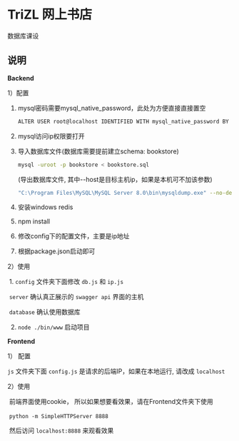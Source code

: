 # TriZL 网上书店
数据库课设

## 说明

**Backend**

1）配置

1. mysql密码需要mysql_native_password，此处为方便直接直接置空
   ```bash
   ALTER USER root@localhost IDENTIFIED WITH mysql_native_password BY ''
   ```
   
2. mysql访问ip权限要打开

3. 导入数据库文件(数据库需要提前建立schema: bookstore)
   ```bash
   mysql -uroot -p bookstore < bookstore.sql
   ```
   (导出数据库文件, 其中--host是目标主机ip，如果是本机可不加该参数)
   ```bash
   "C:\Program Files\MySQL\MySQL Server 8.0\bin\mysqldump.exe" --no-defaults -uroot -p --host=10.243.56.142 bookstore > bookstore.sql
   ```

4. 安装windows redis

5. npm install

6. 修改config下的配置文件，主要是ip地址

7. 根据package.json启动即可

2）使用

​	1.  `config`  文件夹下面修改  `db.js`  和  `ip.js`  

​		 `server`  确认真正展示的   `swagger api`   界面的主机

​		  `database`  确认使用数据库

 
   2.  `node ./bin/www`   启动项目

**Frontend**

1） 配置

   `js`   文件夹下面   `config.js`   是请求的后端IP，如果在本地运行, 请改成   `localhost`

 2）使用

​	前端界面使用cookie， 所以如果想要看效果，请在Frontend文件夹下使用


​	```python -m SimpleHTTPServer 8888```


​	然后访问  `localhost:8888`  来观看效果
